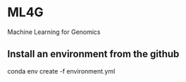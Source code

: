 # ML4G
Machine Learning for Genomics

## Install an environment from the github

conda env create -f environment.yml
